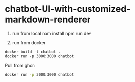 # chatbot-UI-with-customized-markdown-renderer

1. run from local
npm install
npm run dev



2. run from docker
```shell
docker build -t chatbot .
docker run -p 3000:3000 chatbot
```

Pull from ghcr:

```bash
docker run -p 3000:3000 chatbot
```
